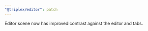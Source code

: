 ```yaml
---
"@triplex/editor": patch
---
```


Editor scene now has improved contrast against the editor and tabs.

